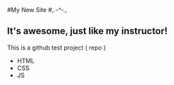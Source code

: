 #My New Site
#_,.-*^*-.,_
## It's awesome, just like my instructor!

This is a github test project ( repo ) 

* HTML
* CSS
* JS
